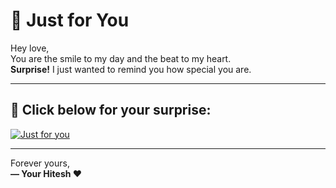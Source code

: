 
# 💖 Just for You

Hey love,  
You are the smile to my day and the beat to my heart.  
**Surprise!** I just wanted to remind you how special you are.

---

## 💌 Click below for your surprise:

[![Just for you](https://github.com/yourusername/sweet-note/blob/main/love.jpg?raw=true)](https://github.com/yourusername/sweet-note/blob/main/love.jpg?raw=true)

---

Forever yours,  
**— Your Hitesh ❤️**
